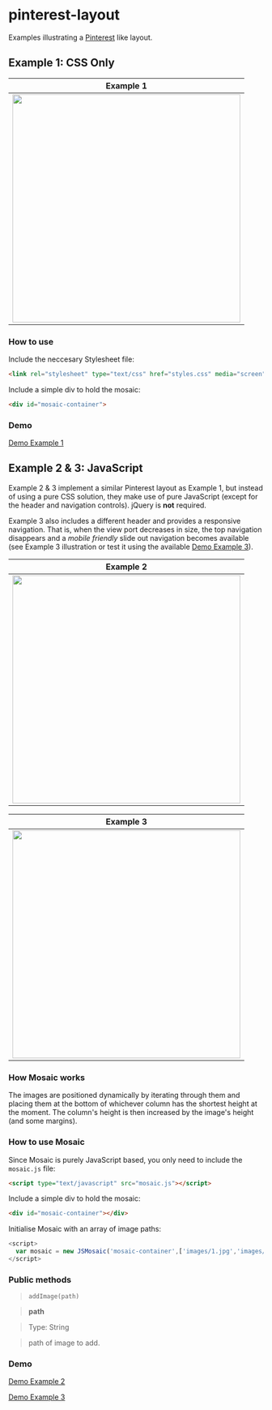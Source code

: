 # pinterest-layout
Examples illustrating a <a href="https://www.pinterest.com" target="_blank">Pinterest</a> like layout.

## Example 1: CSS Only

| Example 1 |
|--------------|
| <img src="https://cloud.githubusercontent.com/assets/10542894/9069691/0ed5271a-3aeb-11e5-8b78-3c4702394f12.gif" width="450"/> |

### How to use
Include the neccesary Stylesheet file:
```html
<link rel="stylesheet" type="text/css" href="styles.css" media="screen">
```

Include a simple div to hold the mosaic:
```html
<div id="mosaic-container">
```

### Demo
<a href="http://lucaslouca.github.io/pinterest-layout/example-1/" target="_blank">Demo Example 1</a>

## Example 2 & 3: JavaScript
Example 2 & 3 implement a similar Pinterest layout as Example 1, but instead of using a pure CSS solution, they make use of pure JavaScript (except for the header and navigation controls). jQuery is **not** required.

Example 3 also includes a different header and provides a responsive navigation. That is, when the view port decreases in size, the top navigation disappears and a *mobile friendly* slide out navigation becomes available (see Example 3 illustration or test it using the available <a href="http://lucaslouca.github.io/pinterest-layout/example-3/" target="_blank">Demo Example 3</a>).

| Example 2 |
|--------------|
| <img src="https://cloud.githubusercontent.com/assets/10542894/9069706/17d02658-3aeb-11e5-95f8-2fa58ac88527.gif" width="450"/> |

| Example 3 |
|--------------|
| <img src="https://cloud.githubusercontent.com/assets/10542894/9070196/63ce26ec-3aee-11e5-86e6-50d13e2d9027.gif" width="450"/> |

### How Mosaic works
The images are positioned dynamically by iterating through them and placing them at the bottom of whichever column has the shortest height at the moment. The column's height is then increased by the image's height (and some margins).


### How to use Mosaic
Since Mosaic is purely JavaScript based, you only need to include the `mosaic.js` file:

```html
<script type="text/javascript" src="mosaic.js"></script>
```

Include a simple div to hold the mosaic:
```html
<div id="mosaic-container"></div>
```

Initialise Mosaic with an array of image paths:
```javascript
<script>
  var mosaic = new JSMosaic('mosaic-container',['images/1.jpg','images/2.jpg','images/3.jpg','images/4.jpg','images/5.jpg','images/6.jpg', 'images/7.jpg','images/8.jpg','images/9.jpg','images/10.jpg','images/11.jpg','images/12.jpg']);
</script>
```

### Public methods

> `addImage(path)`

>**path**

>Type: String

>path of image to add. 

### Demo
<a href="http://lucaslouca.github.io/pinterest-layout/example-2/" target="_blank">Demo Example 2</a>

<a href="http://lucaslouca.github.io/pinterest-layout/example-3/" target="_blank">Demo Example 3</a>

